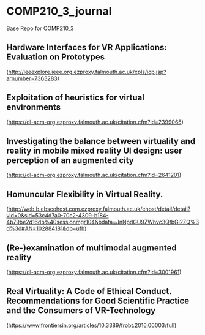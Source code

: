 # COMP210_3_journal
Base Repo for COMP210_3

## Hardware Interfaces for VR Applications: Evaluation on Prototypes
(http://ieeexplore.ieee.org.ezproxy.falmouth.ac.uk/xpls/icp.jsp?arnumber=7363283)

## Exploitation of heuristics for virtual environments
(https://dl-acm-org.ezproxy.falmouth.ac.uk/citation.cfm?id=2399065)

## Investigating the balance between virtuality and reality in mobile mixed reality UI design: user perception of an augmented city
(https://dl-acm-org.ezproxy.falmouth.ac.uk/citation.cfm?id=2641201)

## Homuncular Flexibility in Virtual Reality.
(http://web.b.ebscohost.com.ezproxy.falmouth.ac.uk/ehost/detail/detail?vid=0&sid=53c4d7a0-70c2-4309-b184-4b79be2d16db%40sessionmgr104&bdata=JnNpdGU9ZWhvc3QtbGl2ZQ%3d%3d#AN=102884181&db=ufh)

## (Re-)examination of multimodal augmented reality
(https://dl-acm-org.ezproxy.falmouth.ac.uk/citation.cfm?id=3001961)

## Real Virtuality: A Code of Ethical Conduct. Recommendations for Good Scientific Practice and the Consumers of VR-Technology
(https://www.frontiersin.org/articles/10.3389/frobt.2016.00003/full)
